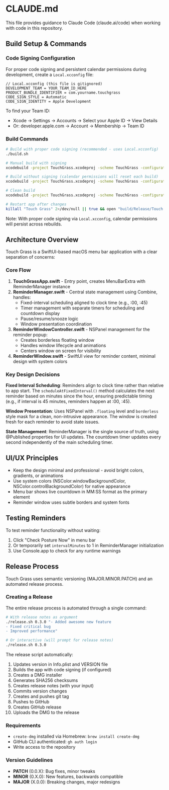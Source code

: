 # CLAUDE.md

This file provides guidance to Claude Code (claude.ai/code) when working with code in this repository.

## Build Setup & Commands

### Code Signing Configuration

For proper code signing and persistent calendar permissions during development, create a `Local.xcconfig` file:

```xcconfig
// Local.xcconfig (this file is gitignored)
DEVELOPMENT_TEAM = YOUR_TEAM_ID_HERE
PRODUCT_BUNDLE_IDENTIFIER = com.yourname.touchgrass
CODE_SIGN_STYLE = Automatic
CODE_SIGN_IDENTITY = Apple Development
```

To find your Team ID:
- Xcode → Settings → Accounts → Select your Apple ID → View Details
- Or: developer.apple.com → Account → Membership → Team ID

### Build Commands

```bash
# Build with proper code signing (recommended - uses Local.xcconfig)
./build.sh

# Manual build with signing
xcodebuild -project TouchGrass.xcodeproj -scheme TouchGrass -configuration Release -xcconfig Local.xcconfig build SYMROOT=build -quiet

# Build without signing (calendar permissions will reset each build)
xcodebuild -project TouchGrass.xcodeproj -scheme TouchGrass -configuration Release build SYMROOT=build -quiet

# Clean build
xcodebuild -project TouchGrass.xcodeproj -scheme TouchGrass -configuration Release clean build SYMROOT=build

# Restart app after changes
killall "Touch Grass" 2>/dev/null || true && open "build/Release/Touch Grass.app"
```

Note: With proper code signing via `Local.xcconfig`, calendar permissions will persist across rebuilds.

## Architecture Overview

Touch Grass is a SwiftUI-based macOS menu bar application with a clear separation of concerns:

### Core Flow
1. **TouchGrassApp.swift** - Entry point, creates MenuBarExtra with ReminderManager instance
2. **ReminderManager.swift** - Central state management using Combine, handles:
   - Fixed-interval scheduling aligned to clock time (e.g., :00, :45)
   - Timer management with separate timers for scheduling and countdown display
   - Pause/resume/snooze logic
   - Window presentation coordination
3. **ReminderWindowController.swift** - NSPanel management for the reminder popup:
   - Creates borderless floating window
   - Handles window lifecycle and animations
   - Centers window on screen for visibility
4. **ReminderWindow.swift** - SwiftUI view for reminder content, minimal design with system colors

### Key Design Decisions

**Fixed Interval Scheduling**: Reminders align to clock time rather than relative to app start. The `scheduleAtFixedInterval()` method calculates the next reminder based on minutes since the hour, ensuring predictable timing (e.g., if interval is 45 minutes, reminders happen at :00, :45).

**Window Presentation**: Uses NSPanel with `.floating` level and `borderless` style mask for a clean, non-intrusive appearance. The window is created fresh for each reminder to avoid state issues.

**State Management**: ReminderManager is the single source of truth, using @Published properties for UI updates. The countdown timer updates every second independently of the main scheduling timer.

## UI/UX Principles

- Keep the design minimal and professional - avoid bright colors, gradients, or animations
- Use system colors (NSColor.windowBackgroundColor, NSColor.controlBackgroundColor) for native appearance
- Menu bar shows live countdown in MM:SS format as the primary element
- Reminder window uses subtle borders and system fonts

## Testing Reminders

To test reminder functionality without waiting:
1. Click "Check Posture Now" in menu bar
2. Or temporarily set `intervalMinutes` to 1 in ReminderManager initialization
3. Use Console.app to check for any runtime warnings

## Release Process

Touch Grass uses semantic versioning (MAJOR.MINOR.PATCH) and an automated release process.

### Creating a Release

The entire release process is automated through a single command:

```bash
# With release notes as argument
./release.sh 0.3.0 "- Added awesome new feature
- Fixed critical bug
- Improved performance"

# Or interactive (will prompt for release notes)
./release.sh 0.3.0
```

The release script automatically:
1. Updates version in Info.plist and VERSION file
2. Builds the app with code signing (if configured)
3. Creates a DMG installer
4. Generates SHA256 checksums
5. Creates release notes (with your input)
6. Commits version changes
7. Creates and pushes git tag
8. Pushes to GitHub
9. Creates GitHub release
10. Uploads the DMG to the release

### Requirements

- `create-dmg` installed via Homebrew: `brew install create-dmg`
- GitHub CLI authenticated: `gh auth login`
- Write access to the repository

### Version Guidelines

- **PATCH** (0.0.X): Bug fixes, minor tweaks
- **MINOR** (0.X.0): New features, backwards compatible
- **MAJOR** (X.0.0): Breaking changes, major redesigns